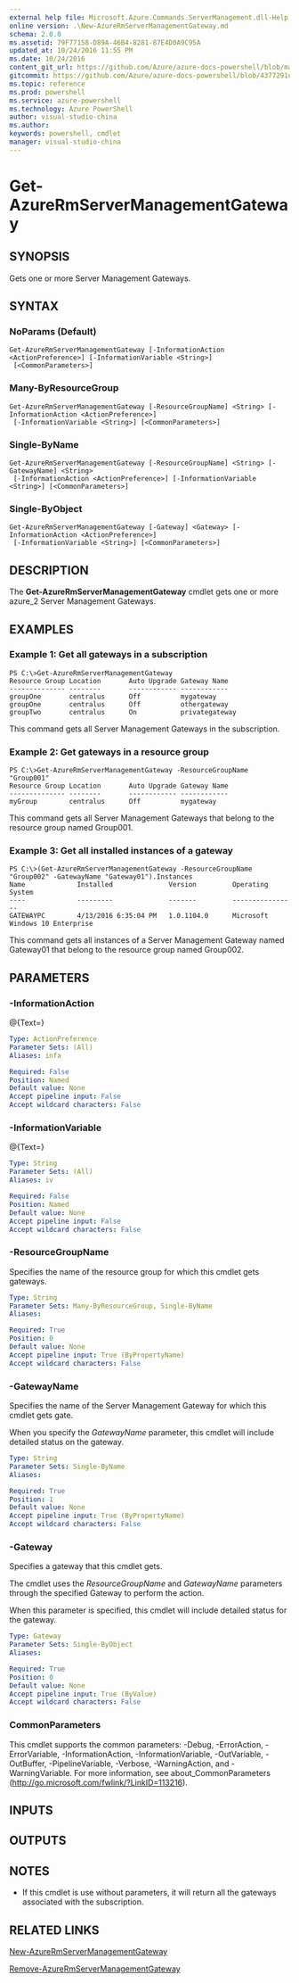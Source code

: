 ```yaml
---
external help file: Microsoft.Azure.Commands.ServerManagement.dll-Help.xml
online version: .\New-AzureRmServerManagementGateway.md
schema: 2.0.0
ms.assetid: 79F77158-D89A-46B4-8281-87E4D0A9C95A
updated_at: 10/24/2016 11:55 PM
ms.date: 10/24/2016
content_git_url: https://github.com/Azure/azure-docs-powershell/blob/master/azureps-cmdlets-docs/ResourceManager/AzureRM.ServerManagement/v1.0.3/Get-AzureRmServerManagementGateway.md
gitcommit: https://github.com/Azure/azure-docs-powershell/blob/4377291ee360e58e2c1c5d644155daf6a0279055/azureps-cmdlets-docs/ResourceManager/AzureRM.ServerManagement/v1.0.3/Get-AzureRmServerManagementGateway.md
ms.topic: reference
ms.prod: powershell
ms.service: azure-powershell
ms.technology: Azure PowerShell
author: visual-studio-china
ms.author: 
keywords: powershell, cmdlet
manager: visual-studio-china
---
```


# Get-AzureRmServerManagementGateway

## SYNOPSIS
Gets one or more Server Management Gateways.

## SYNTAX

### NoParams (Default)
```
Get-AzureRmServerManagementGateway [-InformationAction <ActionPreference>] [-InformationVariable <String>]
 [<CommonParameters>]
```

### Many-ByResourceGroup
```
Get-AzureRmServerManagementGateway [-ResourceGroupName] <String> [-InformationAction <ActionPreference>]
 [-InformationVariable <String>] [<CommonParameters>]
```

### Single-ByName
```
Get-AzureRmServerManagementGateway [-ResourceGroupName] <String> [-GatewayName] <String>
 [-InformationAction <ActionPreference>] [-InformationVariable <String>] [<CommonParameters>]
```

### Single-ByObject
```
Get-AzureRmServerManagementGateway [-Gateway] <Gateway> [-InformationAction <ActionPreference>]
 [-InformationVariable <String>] [<CommonParameters>]
```

## DESCRIPTION
The **Get-AzureRmServerManagementGateway** cmdlet gets one or more azure_2 Server Management Gateways.

## EXAMPLES

### Example 1: Get all gateways in a subscription
```
PS C:\>Get-AzureRmServerManagementGateway
Resource Group Location       Auto Upgrade Gateway Name
-------------- --------       ------------ ------------
groupOne       centralus      Off          mygateway
groupOne       centralus      Off          othergateway
groupTwo       centralus      On           privategateway
```

This command gets all Server Management Gateways in the subscription.

### Example 2: Get gateways in a resource group
```
PS C:\>Get-AzureRmServerManagementGateway -ResourceGroupName "Group001"
Resource Group Location       Auto Upgrade Gateway Name
-------------- --------       ------------ ------------
myGroup        centralus      Off          mygateway
```

This command gets all Server Management Gateways that belong to the resource group named Group001.

### Example 3: Get all installed instances of a gateway
```
PS C:\>(Get-AzureRmServerManagementGateway -ResourceGroupName "Group002" -GatewayName "Gateway01").Instances
Name             Installed              Version         Operating System
----             ---------              -------         ----------------
GATEWAYPC        4/13/2016 6:35:04 PM   1.0.1104.0      Microsoft Windows 10 Enterprise
```

This command gets all instances of a Server Management Gateway named Gateway01 that belong to the resource group named Group002.

## PARAMETERS

### -InformationAction
@{Text=}

```yaml
Type: ActionPreference
Parameter Sets: (All)
Aliases: infa

Required: False
Position: Named
Default value: None
Accept pipeline input: False
Accept wildcard characters: False
```

### -InformationVariable
@{Text=}

```yaml
Type: String
Parameter Sets: (All)
Aliases: iv

Required: False
Position: Named
Default value: None
Accept pipeline input: False
Accept wildcard characters: False
```

### -ResourceGroupName
Specifies the name of the resource group for which this cmdlet gets gateways.

```yaml
Type: String
Parameter Sets: Many-ByResourceGroup, Single-ByName
Aliases: 

Required: True
Position: 0
Default value: None
Accept pipeline input: True (ByPropertyName)
Accept wildcard characters: False
```

### -GatewayName
Specifies the name of the Server Management Gateway for which this cmdlet gets gate.

When you specify the *GatewayName* parameter, this cmdlet will include detailed status on the gateway.

```yaml
Type: String
Parameter Sets: Single-ByName
Aliases: 

Required: True
Position: 1
Default value: None
Accept pipeline input: True (ByPropertyName)
Accept wildcard characters: False
```

### -Gateway
Specifies a gateway that this cmdlet gets.

The cmdlet uses the *ResourceGroupName* and *GatewayName* parameters through the specified Gateway to perform the action.

When this parameter is specified, this cmdlet will include detailed status for the gateway.

```yaml
Type: Gateway
Parameter Sets: Single-ByObject
Aliases: 

Required: True
Position: 0
Default value: None
Accept pipeline input: True (ByValue)
Accept wildcard characters: False
```

### CommonParameters
This cmdlet supports the common parameters: -Debug, -ErrorAction, -ErrorVariable, -InformationAction, -InformationVariable, -OutVariable, -OutBuffer, -PipelineVariable, -Verbose, -WarningAction, and -WarningVariable. For more information, see about_CommonParameters (http://go.microsoft.com/fwlink/?LinkID=113216).

## INPUTS

## OUTPUTS

## NOTES
* If this cmdlet is use without parameters, it will return all the gateways associated with the subscription.

## RELATED LINKS

[New-AzureRmServerManagementGateway](xref:ResourceManager/AzureRM.ServerManagement/v1.0.3/New-AzureRmServerManagementGateway.md)

[Remove-AzureRmServerManagementGateway](xref:ResourceManager/AzureRM.ServerManagement/v1.0.3/Remove-AzureRmServerManagementGateway.md)


